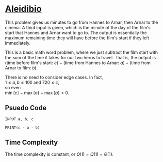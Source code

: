# [Aleidibio](https://open.kattis.com/problems/aleidibio)

This problem gives us minutes to go from Hannes to Arnar, then Arnar to the cinema. A third input is given, which is the minute of the day of the film's start that Hannes and Arnar want to go to. The output is essentially the maximum remaining time they will have before the film's start if they left immediately.  

This is a basic math word problem, where we just subtract the film start with the sum of the time it takes for our two heros to travel. That is, the output is  
(time before film's start: $c$) $-$ (time from Hannes to Arnar: $a$) $-$ (time from Arnar to film: $b$).  

There is no need to consider edge cases. In fact,  
$1 \leq a, b \leq 100$ and $720 \leq c$,  
so even  
$\min\{c\} - \max\{a\} - \max\{b\} \gt 0$.

## Psuedo Code
```
INPUT a, b, c

PRINT(c - a - b)
```

## Time Complexity
The time complexity is constant, or $O(1) = \Omega(1) = \Theta(1)$.